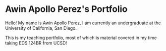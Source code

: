 # Awin Apollo Perez's Portfolio

Hello! My name is Awin Apollo Perez, I am currently an undergraduate at the University of California, San Diego.

This is my teaching portfolio, most of which is material covered in my time taking EDS 124BR from UCSD!
